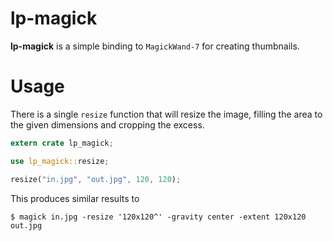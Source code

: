 # lp-magick

**lp-magick** is a simple binding to `MagickWand-7` for creating thumbnails.

# Usage

There is a single `resize` function that will resize the image, filling the
area to the given dimensions and cropping the excess.

```rust
extern crate lp_magick;

use lp_magick::resize;

resize("in.jpg", "out.jpg", 120, 120);
```

This produces similar results to

    $ magick in.jpg -resize '120x120^' -gravity center -extent 120x120 out.jpg
